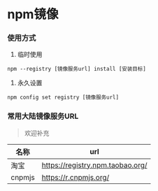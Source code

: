 # npm镜像

### 使用方式

1. 临时使用

```
npm --registry [镜像服务url] install [安装目标]
```

1. 永久设置

```
npm config set registry [镜像服务url]
```

### 常用大陆镜像服务URL

> 欢迎补充

| 名称     | url                              |
| ------ | -------------------------------- |
| 淘宝     | https://registry.npm.taobao.org/ |
| cnpmjs | https://r.cnpmjs.org/            |
